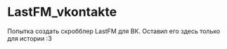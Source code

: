 # LastFM_vkontakte
Попытка создать скробблер LastFM для ВК. Оставил его здесь только для истории :3

